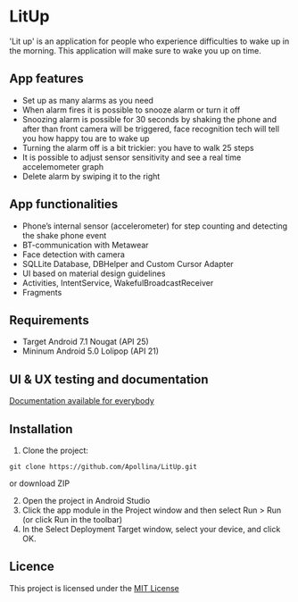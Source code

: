 # LitUp #
'Lit up' is an application for people who experience difficulties to wake up in the morning. 
This application will make sure to wake you up on time. 

## App features ##
* Set up as many alarms as you need
* When alarm fires it is possible to snooze alarm or turn it off
* Snoozing alarm is possible for 30 seconds by shaking the phone and after than front camera will be triggered, face recognition tech will tell you how happy tou are to wake up
* Turning the alarm off is a bit trickier: you have to walk 25 steps 
* It is possible to adjust sensor sensitivity and see a real time accelemometer graph 
* Delete alarm by swiping it to the right

## App functionalities ##
- Phone’s internal sensor (accelerometer) for step counting and detecting the shake phone event
- BT-communication with Metawear
- Face detection with camera 
- SQLLite Database, DBHelper and Custom Cursor Adapter
- UI based on material design guidelines
- Activities, IntentService, WakefulBroadcastReceiver
- Fragments

## Requirements ##
- Target Android 7.1 Nougat (API 25)
- Mininum Android 5.0 Lolipop (API 21)

## UI & UX testing and documentation ##
[Documentation available for everybody](https://docs.google.com/document/d/1Kcci_lGOhMQX-wU_SE9Q-sbdLsZOtdhiiHZ3LEv3a44/edit)

## Installation ##
1) Clone the project: 

```
git clone https://github.com/Apollina/LitUp.git
```
   or download ZIP

2) Open the project in Android Studio 
3) Click the app module in the Project window and then select Run > Run (or click Run  in the toolbar)
4) In the Select Deployment Target window, select your device, and click OK.

## Licence ##
This project  is licensed under the [MIT License](LICENSE)



